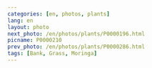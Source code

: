 ```yaml
---
categories: [en, photos, plants]
lang: en
layout: photo
next_photo: /en/photos/plants/P0000196.html
picname: P0000210
prev_photo: /en/photos/plants/P0000286.html
tags: [Bank, Grass, Moringa]
---
```

